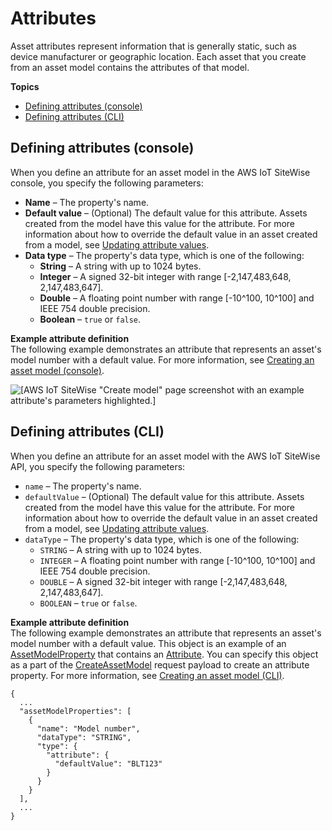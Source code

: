 # Attributes<a name="attributes"></a>

Asset attributes represent information that is generally static, such as device manufacturer or geographic location\. Each asset that you create from an asset model contains the attributes of that model\.

**Topics**
+ [Defining attributes \(console\)](#define-attributes-console)
+ [Defining attributes \(CLI\)](#define-attributes-cli)

## Defining attributes \(console\)<a name="define-attributes-console"></a>

When you define an attribute for an asset model in the AWS IoT SiteWise console, you specify the following parameters:
+ <a name="asset-property-name-console"></a>**Name** – The property's name\.
+ **Default value** – \(Optional\) The default value for this attribute\. Assets created from the model have this value for the attribute\. For more information about how to override the default value in an asset created from a model, see [Updating attribute values](update-attribute-values.md)\.
+ <a name="asset-property-data-type-console"></a>**Data type** – The property's data type, which is one of the following:
  + **String** – A string with up to 1024 bytes\.
  + **Integer** – A signed 32\-bit integer with range \[\-2,147,483,648, 2,147,483,647\]\.
  + **Double** – A floating point number with range \[\-10^100, 10^100\] and IEEE 754 double precision\.
  + **Boolean** – `true` or `false`\.

**Example attribute definition**  
The following example demonstrates an attribute that represents an asset's model number with a default value\. For more information, see [Creating an asset model \(console\)](create-asset-models.md#create-asset-model-console)\.  

![\[AWS IoT SiteWise "Create model" page screenshot with an example attribute's parameters highlighted.\]](http://docs.aws.amazon.com/iot-sitewise/latest/userguide/images/sitewise-define-attribute-console.png)

## Defining attributes \(CLI\)<a name="define-attributes-cli"></a>

When you define an attribute for an asset model with the AWS IoT SiteWise API, you specify the following parameters:
+ <a name="asset-property-name-cli"></a>`name` – The property's name\.
+ `defaultValue` – \(Optional\) The default value for this attribute\. Assets created from the model have this value for the attribute\. For more information about how to override the default value in an asset created from a model, see [Updating attribute values](update-attribute-values.md)\.
+ <a name="asset-property-data-type-cli"></a>`dataType` – The property's data type, which is one of the following:
  + `STRING` – A string with up to 1024 bytes\.
  + `INTEGER` – A floating point number with range \[\-10^100, 10^100\] and IEEE 754 double precision\.
  + `DOUBLE` – A signed 32\-bit integer with range \[\-2,147,483,648, 2,147,483,647\]\.
  + `BOOLEAN` – `true` or `false`\.

**Example attribute definition**  
The following example demonstrates an attribute that represents an asset's model number with a default value\. This object is an example of an [AssetModelProperty](https://docs.aws.amazon.com/iot-sitewise/latest/APIReference/API_AssetModelProperty.html) that contains an [Attribute](https://docs.aws.amazon.com/iot-sitewise/latest/APIReference/API_Attribute.html)\. You can specify this object as a part of the [CreateAssetModel](https://docs.aws.amazon.com/iot-sitewise/latest/APIReference/API_CreateAssetModel.html) request payload to create an attribute property\. For more information, see [Creating an asset model \(CLI\)](create-asset-models.md#create-asset-model-cli)\.  

```
{
  ...
  "assetModelProperties": [
    {
      "name": "Model number",
      "dataType": "STRING",
      "type": {
        "attribute": {
          "defaultValue": "BLT123"
        }
      }
    }
  ],
  ...
}
```